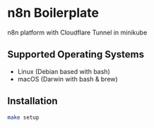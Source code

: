# n8n Boilerplate

n8n platform with Cloudflare Tunnel in minikube

## Supported Operating Systems

- Linux (Debian based with bash)
- macOS (Darwin with bash & brew)

## Installation

```sh
make setup
```

